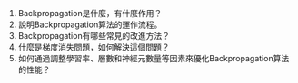 1. Backpropagation是什麼，有什麼作用？
2. 說明Backpropagation算法的運作流程。
3. Backpropagation有哪些常見的改進方法？
4. 什麼是梯度消失問題，如何解決這個問題？
5. 如何通過調整學習率、層數和神經元數量等因素來優化Backpropagation算法的性能？
